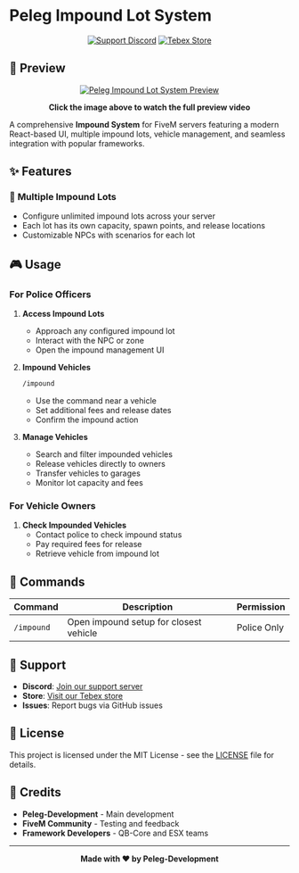 # Peleg Impound Lot System

<div align="center">

[![Support Discord](https://img.shields.io/badge/Support%20Discord-5865F2?logo=discord&logoColor=white)](https://discord.gg/ZVWbpqfYj5)
[![Tebex Store](https://img.shields.io/badge/Tebex%20Store-111111)](https://peleg-development.tebex.io/)

</div>

## 🎥 Preview

<div align="center">

[![Peleg Impound Lot System Preview](https://img.youtube.com/vi/1yNGMYST_Oo/maxresdefault.jpg)](https://www.youtube.com/watch?v=1yNGMYST_Oo)

**Click the image above to watch the full preview video**

</div>

A comprehensive **Impound System** for FiveM servers featuring a modern React-based UI, multiple impound lots, vehicle management, and seamless integration with popular frameworks.

## ✨ Features

### 🏢 **Multiple Impound Lots**
- Configure unlimited impound lots across your server
- Each lot has its own capacity, spawn points, and release locations
- Customizable NPCs with scenarios for each lot

## 🎮 Usage

### For Police Officers

1. **Access Impound Lots**
   - Approach any configured impound lot
   - Interact with the NPC or zone
   - Open the impound management UI

2. **Impound Vehicles**
   ```bash
   /impound
   ```
   - Use the command near a vehicle
   - Set additional fees and release dates
   - Confirm the impound action

3. **Manage Vehicles**
   - Search and filter impounded vehicles
   - Release vehicles directly to owners
   - Transfer vehicles to garages
   - Monitor lot capacity and fees

### For Vehicle Owners

1. **Check Impounded Vehicles**
   - Contact police to check impound status
   - Pay required fees for release
   - Retrieve vehicle from impound lot

## 🔧 Commands

| Command | Description | Permission |
|---------|-------------|------------|
| `/impound` | Open impound setup for closest vehicle | Police Only |

## 🤝 Support

- **Discord**: [Join our support server](https://discord.gg/ZVWbpqfYj5)
- **Store**: [Visit our Tebex store](https://peleg-development.tebex.io/)
- **Issues**: Report bugs via GitHub issues

## 📄 License

This project is licensed under the MIT License - see the [LICENSE](LICENSE) file for details.

## 🙏 Credits

- **Peleg-Development** - Main development
- **FiveM Community** - Testing and feedback
- **Framework Developers** - QB-Core and ESX teams

---

<div align="center">
  <strong>Made with ❤️ by Peleg-Development</strong>
</div>
